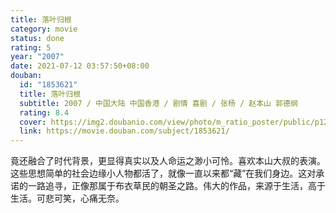 ```yaml
---
title: 落叶归根
category: movie
status: done
rating: 5
year: "2007"
date: 2021-07-12 03:57:50+08:00
douban:
  id: "1853621"
  title: 落叶归根
  subtitle: 2007 / 中国大陆 中国香港 / 剧情 喜剧 / 张杨 / 赵本山 郭德纲
  rating: 8.4
  cover: https://img2.doubanio.com/view/photo/m_ratio_poster/public/p1298673351.jpg
  link: https://movie.douban.com/subject/1853621/
---
```


竟还融合了时代背景，更显得真实以及人命运之渺小可怜。喜欢本山大叔的表演。这些思想简单的社会边缘小人物都活了，就像一直以来都“藏”在我们身边。这对承诺的一路追寻，正像那属于布衣草民的朝圣之路。伟大的作品，来源于生活，高于生活。可悲可笑，心痛无奈。
